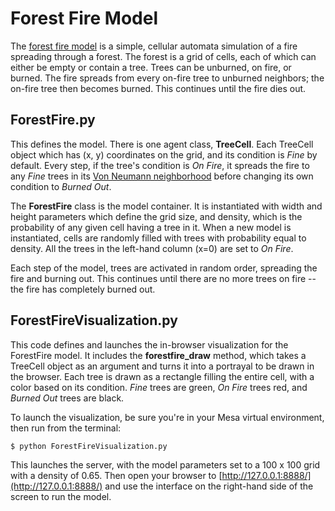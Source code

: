 # Forest Fire Model

The [forest fire model](http://en.wikipedia.org/wiki/Forest-fire_model) is a simple, cellular automata simulation of a fire spreading through a forest. The forest is a grid of cells, each of which can either be empty or contain a tree. Trees can be unburned, on fire, or burned. The fire spreads from every on-fire tree to unburned neighbors; the on-fire tree then becomes burned. This continues until the fire dies out.

## ForestFire.py

This defines the model. There is one agent class, **TreeCell**. Each TreeCell object which has (x, y) coordinates on the grid, and its condition is *Fine* by default. Every step, if the tree's condition is *On Fire*, it spreads the fire to any *Fine* trees in its [Von Neumann neighborhood](http://en.wikipedia.org/wiki/Von_Neumann_neighborhood) before changing its own condition to *Burned Out*.

The **ForestFire** class is the model container. It is instantiated with width and height parameters which define the grid size, and density, which is the probability of any given cell having a tree in it. When a new model is instantiated, cells are randomly filled with trees with probability equal to density. All the trees in the left-hand column (x=0) are set to *On Fire*. 

Each step of the model, trees are activated in random order, spreading the fire and burning out. This continues until there are no more trees on fire -- the fire has completely burned out.

## ForestFireVisualization.py

This code defines and launches the in-browser visualization for the ForestFire model. It includes the **forestfire_draw** method, which takes a TreeCell object as an argument and turns it into a portrayal to be drawn in the browser. Each tree is drawn as a rectangle filling the entire cell, with a color based on its condition. *Fine* trees are green, *On Fire* trees red, and *Burned Out* trees are black.

To launch the visualization, be sure you're in your Mesa virtual environment, then run from the terminal:

    $ python ForestFireVisualization.py

This launches the server, with the model parameters set to a 100 x 100 grid with a density of 0.65. Then open your browser to [http://127.0.0.1:8888/](http://127.0.0.1:8888/) and use the interface on the right-hand side of the screen to run the model.
